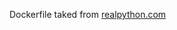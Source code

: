 Dockerfile taked from [realpython.com](https://realpython.com/blog/python/twitter-sentiment-python-docker-elasticsearch-kibana/)
